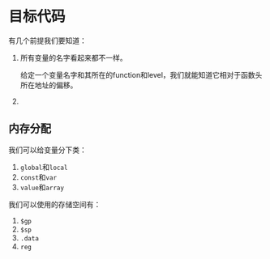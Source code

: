 # 目标代码

有几个前提我们要知道：

1. 所有变量的名字看起来都不一样。

    给定一个变量名字和其所在的function和level，我们就能知道它相对于函数头所在地址的偏移。

2. 

## 内存分配

我们可以给变量分下类：

1. `global`和`local`
2. `const`和`var`
3. `value`和`array`

我们可以使用的存储空间有：

1. `$gp`
2. `$sp`
3. `.data`
4. `reg`




